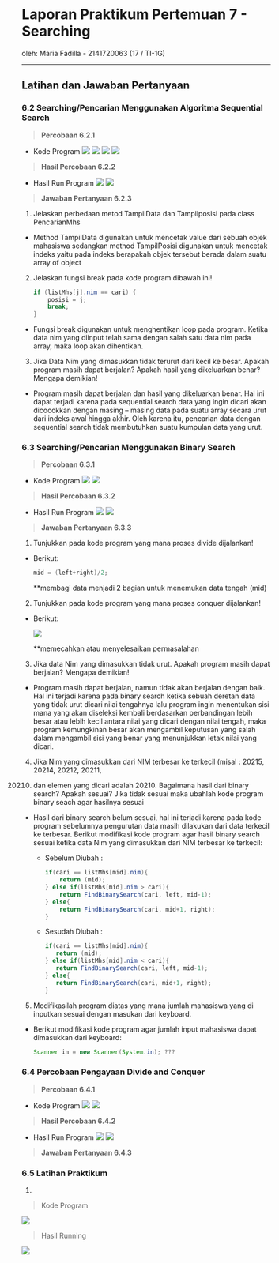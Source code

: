 # Laporan Praktikum Pertemuan 7 - Searching
oleh: Maria Fadilla - 2141720063 (17 / TI-1G)

---
## Latihan dan Jawaban Pertanyaan

### **6.2 Searching/Pencarian Menggunakan Algoritma Sequential Search**
> **Percobaan 6.2.1**
- Kode Program
    <img src = "image621_1.png">
    <img src = "image621_2.png">
    <img src = "image621_3.png">
    <img src = "image621_4.png">

> **Hasil Percobaan 6.2.2**
- Hasil Run Program
    <img src = "image622_run1.png">
    <img src = "image622_run2.png">

> **Jawaban Pertanyaan 6.2.3**
1. Jelaskan perbedaan metod TampilData dan Tampilposisi pada class PencarianMhs
- Method TampilData digunakan untuk mencetak value dari sebuah objek mahasiswa sedangkan method TampilPosisi digunakan untuk mencetak indeks yaitu pada indeks berapakah objek tersebut berada dalam suatu array of object
2. Jelaskan fungsi break pada kode program dibawah ini! 
    ```java
    if (listMhs[j].nim == cari) {
        posisi = j;
        break;
    }
    ```
- Fungsi break digunakan untuk menghentikan loop pada program. Ketika data nim yang diinput telah sama dengan salah satu data nim pada array, maka loop akan dihentikan.
3. Jika Data Nim yang dimasukkan tidak terurut dari kecil ke besar. Apakah program masih dapat
berjalan? Apakah hasil yang dikeluarkan benar? Mengapa demikian!
- Program masih dapat berjalan dan hasil yang dikeluarkan benar. Hal ini dapat terjadi karena pada sequential search data yang ingin dicari akan dicocokkan dengan masing – masing data pada suatu array secara urut dari indeks awal hingga akhir. Oleh karena itu, pencarian data dengan sequential search tidak membutuhkan suatu kumpulan data yang urut.

### **6.3 Searching/Pencarian Menggunakan Binary Search**
> **Percobaan 6.3.1**
- Kode Program
    <img src = "image631_1.png">
    <img src = "image631_2.png">

> **Hasil Percobaan 6.3.2**
- Hasil Run Program
    <img src = "image632_run1.png">
    <img src = "image632_run2.png">

> **Jawaban Pertanyaan 6.3.3**
1. Tunjukkan pada kode program yang mana proses divide dijalankan!
- Berikut:
    ```java
    mid = (left+right)/2;
    ``` 
    **membagi data menjadi 2 bagian untuk menemukan data tengah (mid)
2. Tunjukkan pada kode program yang mana proses conquer dijalankan! 
- Berikut:

    <img src = "image633_no2.png">
    
    **memecahkan atau menyelesaikan permasalahan
3. Jika data Nim yang dimasukkan tidak urut. Apakah program masih dapat berjalan? Mengapa
demikian!
- Program masih dapat berjalan, namun tidak akan berjalan dengan baik. Hal ini terjadi karena pada binary search ketika sebuah deretan data yang tidak urut dicari nilai tengahnya lalu program ingin menentukan sisi mana yang akan diseleksi kembali berdasarkan perbandingan lebih besar atau lebih kecil antara nilai yang dicari dengan nilai tengah, maka program kemungkinan besar akan mengambil keputusan yang salah dalam mengambil sisi yang benar yang menunjukkan letak nilai yang dicari.
4. Jika Nim yang dimasukkan dari NIM terbesar ke terkecil (misal : 20215, 20214, 20212, 20211,
20210) dan elemen yang dicari adalah 20210. Bagaimana hasil dari binary search? Apakah
sesuai? Jika tidak sesuai maka ubahlah kode program binary seach agar hasilnya sesuai
- Hasil dari binary search belum sesuai, hal ini terjadi karena pada kode program sebelumnya pengurutan data masih dilakukan dari data terkecil ke terbesar. Berikut modifikasi kode program agar hasil binary search sesuai ketika data Nim yang dimasukkan dari NIM terbesar ke terkecil:

    - Sebelum Diubah :
        ```java
        if(cari == listMhs[mid].nim){
            return (mid);
        } else if(listMhs[mid].nim > cari){
            return FindBinarySearch(cari, left, mid-1);
        } else{
            return FindBinarySearch(cari, mid+1, right);
        }
        ```
    - Sesudah Diubah :
         ```java
        if(cari == listMhs[mid].nim){
            return (mid);
        } else if(listMhs[mid].nim < cari){
            return FindBinarySearch(cari, left, mid-1);
        } else{
            return FindBinarySearch(cari, mid+1, right);
        }
        ```
5. Modifikasilah program diatas yang mana jumlah mahasiswa yang di inputkan sesuai dengan
masukan dari keyboard.
- Berikut modifikasi kode program agar jumlah input mahasiswa dapat dimasukkan dari keyboard:
    ```java
    Scanner in = new Scanner(System.in); ???
    ```
### **6.4 Percobaan Pengayaan Divide and Conquer**
> **Percobaan 6.4.1**
- Kode Program
    <img src = "image631_1.png">
    <img src = "image631_2.png">

> **Hasil Percobaan 6.4.2**
- Hasil Run Program
    <img src = "image632_run1.png">
    <img src = "image632_run2.png">

> **Jawaban Pertanyaan 6.4.3**

### **6.5 Latihan Praktikum**
1.
> Kode Program

<img src = "image65_.png">

> Hasil Running

<img src = "image65_run.png">

